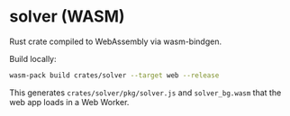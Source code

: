 # solver (WASM)

Rust crate compiled to WebAssembly via wasm-bindgen.

Build locally:

```bash
wasm-pack build crates/solver --target web --release
```

This generates `crates/solver/pkg/solver.js` and `solver_bg.wasm` that the web app loads in a Web Worker.

